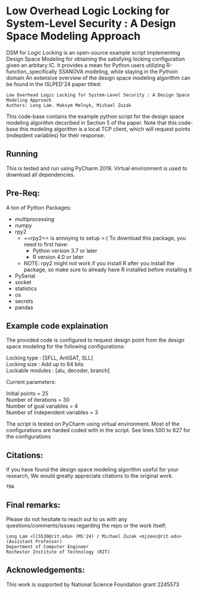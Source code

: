 # Low Overhead Logic Locking for System-Level Security : A Design Space Modeling Approach

DSM for Logic Locking is an open-source example script implementing Design Space Modeling for obtaining the satisfying locking configuration given an arbitary IC. It provides a mean for Python users utilizing R-function,,specifically SSANOVA modeling, while staying in the Pythoin domain An extensive overview of the design space modeling algorithm can be found in the ISLPED'24 paper titled: 

    Low Overhead Logic Locking for System-Level Security : A Design Space Modeling Approach 
    Authors: Long Lam. Maksym Melnyk, Michael Zuzak


This code-base contains the example python script for the design space modeling algorithm decsribed in Section 5 of the paper. Note that this code-base this modeling algorithm is a local TCP client, which will request points (indepdent variables) for their response. 

## Running  

This is tested and run using PyCharm 2019. Virtual environment is used to download all dependencies. 


## Pre-Req: 

A ton of Python Packages: 

* multiprocessing 
* numpy 
* rpy2 
    * ==rpy2== is annoying to setup >:( To download this package, you need to first have: 
        * Python version 3.7 or later 
        * R version 4.0 or later
    * NOTE: rpy2 might not work if you install R after you install the package, so make sure to already have R installed before installing it 
* PySerial 
* socket 
* statistics 
* os 
* secrets 
* pandas

## Example code explaination 

The provided code is configured to request design point from the design space modeling for the following configurations: 

Locking type : [SFLL, AntiSAT, SLL]  
Locking size : Add up to 64 bits  
Lockable modules : [alu, decoder, branch] 

Current parameters: 

Initial points = 25  
Number of iterations = 30  
Number of goal variables = 4  
Number of independent variables = 3   

The script is tested on PyCharm using virtual environment. Most of the configurations are harded coded with in the script. See lines 500 to 627 for the configurations

## Citations:

If you have found the design space modeling algorithm useful for your research, We would greatly appreciate citations to the original work. 

    TBA


## Final remarks:

Please do not hesitate to reach out to us with any questions/comments/issues regarding the repo or the work itself:
   
    Long Lam <ll5530@rit.edu> (MS'24) / Michael Zuzak <mjzeec@rit.edu> (Assistant Professor)
    Department of Computer Engineer
    Rochester Institute of Technology (RIT) 


## Acknowledgements:
This work is supported by National Science Foundation grant 2245573

